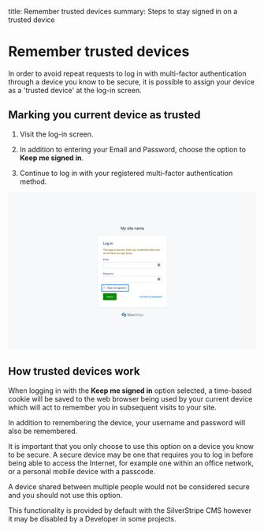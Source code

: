 title: Remember trusted devices
summary: Steps to stay signed in on a trusted device

# Remember trusted devices

In order to avoid repeat requests to log in with multi-factor authentication through a device you know to be secure, it is possible to assign your device as a 'trusted device' at the log-in screen.

## Marking you current device as trusted

1. Visit the log-in screen.

2. In addition to entering your Email and Password, choose the option to **Keep me signed in**.

3. Continue to log in with your registered multi-factor authentication method.

![A screenshot of the log-in screen, highlighting the checkbox to keep the user signed in](../_images/01-06-1-keep_me_signed_in.png)

## How trusted devices work

When logging in with the **Keep me signed in** option selected, a time-based cookie will be saved to the web browser being used by your current device which will act to remember you in subsequent visits to your site.

In addition to remembering the device, your username and password will also be remembered.

<div class="notice" markdown='1'>
It is important that you only choose to use this option on a device you know to be secure. A secure device may be one that requires you to log in before being able to access the Internet, for example one within an office network, or a personal mobile device with a passcode.

A device shared between multiple people would not be considered secure and you should not use this option.
</div>

This functionality is provided by default with the SilverStripe CMS however it may be disabled by a Developer in some projects.
